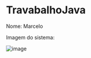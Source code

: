 # TravabalhoJava

Nome: Marcelo

Imagem do sistema:

![image](https://github.com/user-attachments/assets/480bbffe-1377-4c2c-a8ca-4ac8cd60931f)

